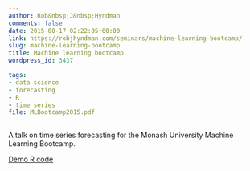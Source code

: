 ```yaml
---
author: Rob&nbsp;J&nbsp;Hyndman
comments: false
date: 2015-08-17 02:22:05+00:00
link: https://robjhyndman.com/seminars/machine-learning-bootcamp/
slug: machine-learning-bootcamp
title: Machine learning bootcamp
wordpress_id: 3437

tags:
- data science
- forecasting
- R
- time series
file: MLBootcamp2015.pdf
---
```


A talk on time series forecasting for the Monash University Machine Learning Bootcamp.


[Demo R code](/Rfiles/demo.R)
